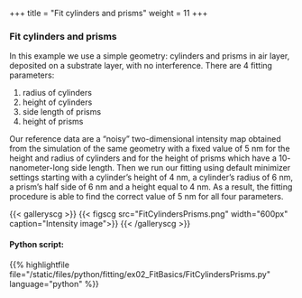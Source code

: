 +++
title = "Fit cylinders and prisms"
weight = 11
+++

### Fit cylinders and prisms

In this example we use a simple geometry: cylinders and prisms in air layer, deposited on a substrate layer, with no interference. There are 4 fitting parameters:  

1. radius of cylinders
2. height of cylinders
3. side length of prisms
4. height of prisms

Our reference data are a “noisy” two-dimensional intensity map obtained from the simulation of the same geometry with a fixed value of $5$ nm for the height and radius of cylinders and for the height of prisms which have a $10$-nanometer-long side length. Then we run our fitting using default minimizer settings starting with a cylinder’s height of $4$ nm, a cylinder’s radius of $6$ nm, a prism’s half side of $6$ nm and a height equal to $4$ nm. As a result, the fitting procedure is able to find the correct value of $5$ nm for all four parameters.

{{< galleryscg >}}
{{< figscg src="FitCylindersPrisms.png" width="600px" caption="Intensity image">}}
{{< /galleryscg >}}

#### Python script:
{{% highlightfile file="/static/files/python/fitting/ex02_FitBasics/FitCylindersPrisms.py" language="python" %}}